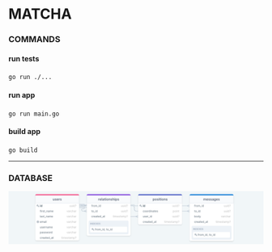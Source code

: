 # MATCHA

### COMMANDS
#### run tests
`go run ./... `
#### run app
`go run main.go`

#### build app
`go build`
***
### DATABASE
![image](https://github.com/medymik/matcha/blob/main/assets/db.png?raw=true)